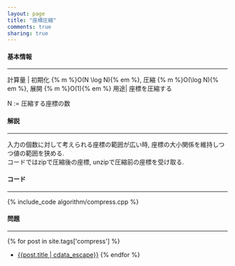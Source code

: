 ```yaml
---
layout: page
title: "座標圧縮"
comments: true
sharing: true
---
```


#### 基本情報
  
***

計算量 | 初期化 {% m %}O(N \log N){% em %}, 圧縮 {% m %}O(\log N){% em %}, 展開 {% m %}O(1){% em %}
用途| 座標を圧縮する
  
N := 圧縮する座標の数  

  
#### 解説

***

入力の個数に対して考えられる座標の範囲が広い時, 座標の大小関係を維持しつつ値の範囲を狭める.  
コードではzipで圧縮後の座標, unzipで圧縮前の座標を受け取る.  

#### コード

***

{% include_code algorithm/compress.cpp %}


#### 問題

***  

{% for post in site.tags['compress'] %}
* [{{post.title | cdata_escape}}]({{post.url}})
{% endfor %}
